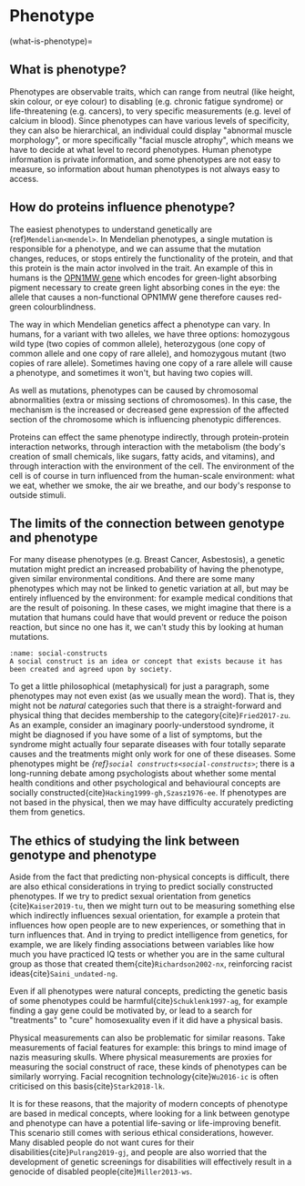 # Phenotype
(what-is-phenotype)=
## What is phenotype?
Phenotypes are observable traits, which can range from neutral (like height, skin colour, or eye colour) to disabling (e.g. chronic fatigue syndrome) or life-threatening (e.g. cancers), to very specific measurements (e.g. level of calcium in blood).
Since phenotypes can have various levels of specificity, they can also be hierarchical, an individual could display "abnormal muscle morphology", or more specifically "facial muscle atrophy", which means we have to decide at what level to record phenotypes.
Human phenotype information is private information, and some phenotypes are not easy to measure, so information about human phenotypes is not always easy to access.

## How do proteins influence phenotype?
The easiest phenotypes to understand genetically are {ref}`Mendelian<mendel>`.
In Mendelian phenotypes, a single mutation is responsible for a phenotype, and we can assume that the mutation changes, reduces, or stops entirely the functionality of the protein, and that this protein is the main actor involved in the trait.
An example of this in humans is the [OPN1MW gene](https://www.genecards.org/cgi-bin/carddisp.pl?gene=OPN1MW) which encodes for green-light absorbing pigment necessary to create green light absorbing cones in the eye: the allele that causes a non-functional OPN1MW gene therefore causes red-green colourblindness.

[//]: # (TODO: cite examples of homozygous/heterozygous calls)
[//]: # (TODO: check that I have explained "calls")

The way in which Mendelian genetics affect a phenotype can vary.
In humans, for a variant with two alleles, we have three options: homozygous wild type (two copies of common allele), heterozygous (one copy of common allele and one copy of rare allele), and homozygous mutant (two copies of rare allele).
Sometimes having one copy of a rare allele will cause a phenotype, and sometimes it won't, but having two copies will.

As well as mutations, phenotypes can be caused by chromosomal abnormalities (extra or missing sections of chromosomes). 
In this case, the mechanism is the increased or decreased gene expression of the affected section of the chromosome which is influencing phenotypic differences.

Proteins can effect the same phenotype indirectly, through protein-protein interaction networks,  through interaction with the metabolism (the body's creation of small chemicals, like sugars, fatty acids, and vitamins), and through interaction with the environment of the cell.
The environment of the cell is of course in turn influenced from the human-scale environment: what we eat, whether we smoke, the air we breathe, and our body's response to outside stimuli. 

## The limits of the connection between genotype and phenotype
For many disease phenotypes (e.g. Breast Cancer, Asbestosis), a genetic mutation might predict an increased probability of having the phenotype, given similar environmental conditions.
And there are some many phenotypes which may not be linked to genetic variation at all, but may be entirely influenced by the environment: for example medical conditions that are the result of poisoning.
In these cases, we might imagine that there is a mutation that humans could have that would prevent or reduce the poison reaction, but since no one has it, we can't study this by looking at human mutations.

```{margin} Social Constructs
:name: social-constructs
A social construct is an idea or concept that exists because it has been created and agreed upon by society.
```

To get a little philosophical (metaphysical) for just a paragraph, some phenotypes may not even exist (as we usually mean the word).
That is, they might not be *natural* categories such that there is a straight-forward and physical thing that decides membership to the category{cite}`Fried2017-zu`. 
As an example, consider an imaginary poorly-understood syndrome, it might be diagnosed if you have some of a list of symptoms, but the syndrome might actually four separate diseases with four totally separate causes and the treatments might only work for one of these diseases.
Some phenotypes might be *{ref}`social constructs<social-constructs>`*; there is a long-running debate among psychologists about whether some mental health conditions and other psychological and behavioural concepts are socially constructed{cite}`Hacking1999-gh,Szasz1976-ee`.
If phenotypes are not based in the physical, then we may have difficulty accurately predicting them from genetics.

## The ethics of studying the link between genotype and phenotype
Aside from the fact that predicting non-physical concepts is difficult, there are also ethical considerations in trying to predict socially constructed phenotypes.
If we try to predict sexual orientation from genetics {cite}`Kaiser2019-tu`, then we might turn out to be measuring something else which indirectly influences sexual orientation, for example a protein that influences how open people are to new experiences, or something that in turn influences that. 
And in trying to predict intelligence from genetics, for example, we are likely finding associations between variables like how much you have practiced IQ tests or whether you are in the same cultural group as those that created them{cite}`Richardson2002-nx`, reinforcing racist ideas{cite}`Saini_undated-ng`.

Even if all phenotypes were natural concepts, predicting the genetic basis of some phenotypes could be harmful{cite}`Schuklenk1997-ag`, for example finding a gay gene could be motivated by, or lead to a search for "treatments" to "cure" homosexuality even if it did have a physical basis. 

Physical measurements can also be problematic for similar reasons.
Take measurements of facial features for example: this brings to mind image of nazis measuring skulls. 
Where physical measurements are proxies for measuring the social construct of race, these kinds of phenotypes can be similarly worrying.
Facial recognition technology{cite}`Wu2016-ic` is often criticised on this basis{cite}`Stark2018-lk`. 

It is for these reasons, that the majority of modern concepts of phenotype are based in medical concepts, where looking for a link between genotype and phenotype can have a potential life-saving or life-improving benefit.
This scenario still comes with serious ethical considerations, however.
Many disabled people do not want cures for their disabilities{cite}`Pulrang2019-gj`, and people are also worried that the development of genetic screenings for disabilities will effectively result in a genocide of disabled people{cite}`Miller2013-ws`.